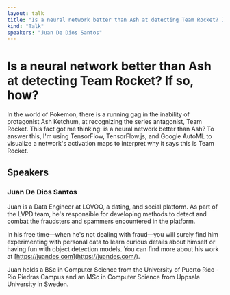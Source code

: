 ```yaml
---
layout: talk
title: "Is a neural network better than Ash at detecting Team Rocket? If so, how?"
kind: "Talk"
speakers: "Juan De Dios Santos"
---
```


# Is a neural network better than Ash at detecting Team Rocket? If so, how?

In the world of Pokemon, there is a running gag in the inability of protagonist Ash Ketchum, at recognizing the series antagonist, Team Rocket. This fact got me thinking: is a neural network better than Ash? To answer this, I'm using TensorFlow, TensorFlow.js, and Google AutoML to visualize a network's activation maps to interpret why it says this is Team Rocket.

## Speakers

### Juan De Dios Santos

Juan is a Data Engineer at LOVOO, a dating, and social platform. As part of the LVPD team, he's responsible for developing methods to detect and combat the fraudsters and spammers encountered in the platform.

In his free time—when he's not dealing with fraud—you will surely find him experimenting with personal data to learn curious details about himself or having fun with object detection models. You can find more about his work at [https://juandes.com](https://juandes.com/).

Juan holds a BSc in Computer Science from the University of Puerto Rico - Rio Piedras Campus and an MSc in Computer Science from Uppsala University in Sweden.
